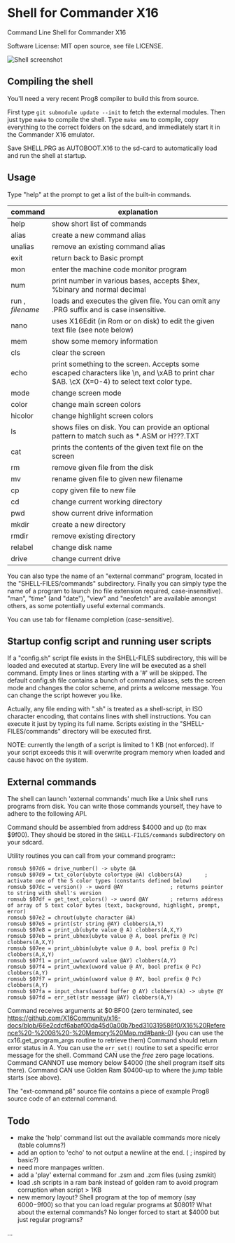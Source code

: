 # Shell for Commander X16

Command Line Shell for Commander X16

Software License: MIT open source, see file LICENSE.

![Shell screenshot](./screenshot.png "Screenshot of the shell; running in X16 emulator")

## Compiling the shell

You'll need a very recent Prog8 compiler to build this from source.

First type ``git submodule update --init`` to fetch the external modules. 
Then just type ``make`` to compile the shell.
Type ``make emu`` to compile, copy everything to the correct folders on the sdcard,
and immediately start it in the Commander X16 emulator.

Save SHELL.PRG as AUTOBOOT.X16 to the sd-card to automatically load and run the shell at startup.


## Usage

Type "help" at the prompt to get a list of the built-in commands.

| command                | explanation                                                                                                                                |
|------------------------|--------------------------------------------------------------------------------------------------------------------------------------------|
| help                   | show short list of commands                                                                                                                |
| alias                  | create a new command alias                                                                                                                 | 
| unalias                | remove an existing command alias                                                                                                           | 
| exit                   | return back to Basic prompt                                                                                                                |
| mon                    | enter the machine code monitor program                                                                                                     |
| num                    | print number in various bases, accepts $hex, %binary and normal decimal                                                                    |
| run  ,<br/> *filename* | loads and executes the given file. You can omit any .PRG suffix and is case insensitive.                                                   |
| nano                   | uses X16Edit (in Rom or on disk) to edit the given text file  (see note below)                                                             |       
| mem                    | show some memory information                                                                                                               |       
| cls                    | clear the screen                                                                                                                           |       
| echo                   | print something to the screen. Accepts some escaped characters like \n, and \xAB to print char $AB. \cX (X=0-4) to select text color type. |       
| mode                   | change screen mode                                                                                                                         |
| color                  | change main screen colors                                                                                                                  |
| hicolor                | change highlight screen colors                                                                                                             |
| ls                     | shows files on disk. You can provide an optional pattern to match such as *.ASM or H???.TXT                                                |
| cat                    | prints the contents of the given text file on the screen                                                                                   |       
| rm                     | remove given file from the disk                                                                                                            |       
| mv                     | rename given file to given new filename                                                                                                    |
| cp                     | copy given file to new file                                                                                                                |
| cd                     | change current working directory                                                                                                           |
| pwd                    | show current drive information                                                                                                             |       
| mkdir                  | create a new directory                                                                                                                     |       
| rmdir                  | remove existing directory                                                                                                                  |       
| relabel                | change disk name                                                                                                                           |       
| drive                  | change current drive                                                                                                                       |       

You can also type the name of an "external command" program, located in the "SHELL-FILES/commands" subdirectory.
Finally you can simply type the name of a program to launch (no file extension required, case-insensitive).
"man", "time" (and "date"), "view" and "neofetch" are available amongst others, as some potentially useful external commands.

You can use tab for filename completion (case-sensitive).

## Startup config script and running user scripts

If a "config.sh" script file exists in the SHELL-FILES subdirectory, this will be loaded and executed
at startup. Every line will be executed as a shell command. Empty lines or lines starting with a '#' will be skipped.
The default config.sh file contains a bunch of command aliases, sets the screen mode and changes the color scheme,
and prints a welcome message. You can change the script however you like.

Actually, any file ending with ".sh" is treated as a shell-script, in ISO character encoding,
that contains lines with shell instructions. You can execute it just by typing its full name.
Scripts existing in the "SHELL-FILES/commands" directory will be executed first.

NOTE: currently the length of a script is limited to 1 KB (not enforced). If your script exceeds this
it will overwrite program memory when loaded and cause havoc on the system.


## External commands

The shell can launch 'external commands' much like a Unix shell runs programs from disk.
You can write those commands yourself, they have to adhere to the following API.

Command should be assembled from address $4000 and up (to max $9f00).
They should be stored in the ``SHELL-FILES/commands`` subdirectory on your sdcard.

Utility routines you can call from your command program::

    romsub $07d6 = drive_number() -> ubyte @A
    romsub $07d9 = txt_color(ubyte colortype @A) clobbers(A)       ; activate one of the 5 color types (constants defined below)
    romsub $07dc = version() -> uword @AY               ; returns pointer to string with shell's version
    romsub $07df = get_text_colors() -> uword @AY       ; returns address of array of 5 text color bytes (text, background, highlight, prompt, error)
    romsub $07e2 = chrout(ubyte character @A)
    romsub $07e5 = print(str string @AY) clobbers(A,Y)
    romsub $07e8 = print_ub(ubyte value @ A) clobbers(A,X,Y)
    romsub $07eb = print_ubhex(ubyte value @ A, bool prefix @ Pc) clobbers(A,X,Y)
    romsub $07ee = print_ubbin(ubyte value @ A, bool prefix @ Pc) clobbers(A,X,Y)
    romsub $07f1 = print_uw(uword value @AY) clobbers(A,Y)
    romsub $07f4 = print_uwhex(uword value @ AY, bool prefix @ Pc) clobbers(A,Y)
    romsub $07f7 = print_uwbin(uword value @ AY, bool prefix @ Pc) clobbers(A,Y)
    romsub $07fa = input_chars(uword buffer @ AY) clobbers(A) -> ubyte @Y
    romsub $07fd = err_set(str message @AY) clobbers(A,Y)

Command receives arguments at $0:BF00 (zero terminated, see  https://github.com/X16Community/x16-docs/blob/66e2cdcf6abaf00da45d0a00b7bed310319586f0/X16%20Reference%20-%2008%20-%20Memory%20Map.md#bank-0)
(you can use the cx16.get_program_args routine to retrieve them)
Command should return error status in A. You can use the ``err_set()`` routine to set a specific error message for the shell.
Command CAN use the *free* zero page locations.
Command CANNOT use memory below $4000 (the shell program itself sits there).
Command CAN use Golden Ram $0400-up to where the jump table starts (see above). 

The "ext-command.p8" source file contains a piece of example Prog8 source code of an external command.


## Todo

- make the 'help' command list out the available commands more nicely (table columns?)
- add an option to 'echo' to not output a newline at the end.  ( \; inspired by basic?)
- need more manpages written.
- add a 'play' external command for .zsm and .zcm files (using zsmkit)
- load .sh scripts in a ram bank instead of golden ram to avoid program corruption when script > 1KB
- new memory layout? Shell program at the top of memory (say $6000-$9f00) so that you can load regular programs at $0801? What about the external commands? No longer forced to start at $4000 but just regular programs?

...
